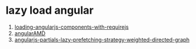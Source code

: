 # lazy load angular

1. [loading-angularjs-components-with-requirejs](http://www.bennadel.com/blog/2554-loading-angularjs-components-with-requirejs-after-application-bootstrap.htm)
2. [angularAMD](http://marcoslin.github.io/angularAMD/#/home)
3. [angularjs-partials-lazy-prefetching-strategy-weighted-directed-graph](http://blog.mgechev.com/2013/10/01/angularjs-partials-lazy-prefetching-strategy-weighted-directed-graph/)
